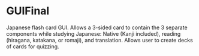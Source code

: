 # GUIFinal
Japanese flash card GUI. Allows a 3-sided card to contain the 3 separate components while studying Japanese: Native (Kanji included), reading (hiragana, katakana, or romaji), and translation. Allows user to create decks of cards for quizzing.
